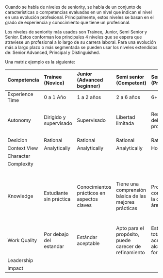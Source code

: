 Cuando se habla de niveles de seniority, se habla de un conjunto de características o competencias evaluadas en un nivel que indican el nivel en una evolución profesional. Principalmente, estos niveles se basan en el grado de experiencia y conocimiento que tiene un profesional. 

Los niveles de seniority más usados son Trainee, Junior, Semi Senior y Senior. Estos conforman los principales 4 niveles que se espera que atraviese un profesional a lo largo de su carrera laboral. Para una evolución más a largo plazo o más segmentada se pueden usar los niveles extendidos de: Senior Advanced, Principal y Distinguished.

Una matriz ejemplo es la siguiente:

| Competencia | Trainee (Novice) | Junior (Advanced  beginner) | Semi senior (Competent) | Senior (Proficient) | Senior Advanced (Expert) | Principal | Distinguished |
| :---         | :---         | :---         | :---         | :---         | :---         | :---         | :---         |
| Experience Time   |   0 a 1 Año   |  1 a 2 años   |  2 a 6 años   |  6+ años   |   8+ años   |  10+ años   |  10+ años   |
| Autonomy     |  Dirigido y supervisado    |  Supervisado   |  Libertad limitada  |  Responsabilidad del trabajo propio   |   Alto grado de autonomía y puede ir más allá del estándar   |   Plena autonomía en su experticia  |     |
| Desicion     |   Rational   |   Rational  |   Rational  |  Rational   |  Intuitive    |   Intuitive  | Intuitive    |
| Context View     |   Analytically   |  Analytically   |  Analytically   |  Holistically   |   Holistically   |  Holistically   |   Holistically  |
| Character     |      |     |     |     |      |     |     |
| Complexity     |      |     |     |     |      |     |     |
| Knowledge     |   Estudiante sin práctica   |   Conocimientos prácticos en aspectos claves  |  Tiene una comprensión básica de las mejores prácticas  |  Profundidad de comprensión de la disciplina y el área de práctica   |   Conocimiento experto de la disciplina y comprensión tácita profunda en todas las áreas de práctica.   |     |     |
| Work Quality     |   Por debajo del estandar   |  Estándar aceptable   |  Apto para el propósito, puede carecer de refinamiento   |  Estándar totalmente aceptable alcanzado de forma rutinaria   |   Excelencia alcanzada con relativa facilidad   |    |     |
| Leadership     |      |     |     |     |      |     |     |
| Impact     |      |     |     |     |      |     |     |
